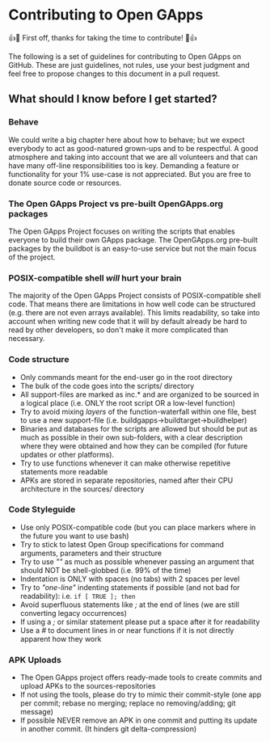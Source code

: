 # Contributing to Open GApps

:+1::tada: First off, thanks for taking the time to contribute! :tada::+1:

The following is a set of guidelines for contributing to Open GApps on GitHub.
These are just guidelines, not rules, use your best judgment and feel free to propose changes to this document in a pull request.

## What should I know before I get started?

### Behave
We could write a big chapter here about how to behave; but we expect everybody to act as good-natured grown-ups and to be respectful.
A good atmosphere and taking into account that we are all volunteers and that can have many off-line responsibilities too is key.
Demanding a feature or functionality for your 1% use-case is not appreciated. But you are free to donate source code or resources.

### The Open GApps Project vs pre-built OpenGApps.org packages
The Open GApps Project focuses on writing the scripts that enables everyone to build their own GApps package.
The OpenGApps.org pre-built packages by the buildbot is an easy-to-use service but not the main focus of the project.

### POSIX-compatible shell *will* hurt your brain
The majority of the Open GApps Project consists of POSIX-compatible shell code. That means there are limitations in how well code
can be structured (e.g. there are not even arrays available). This limits readability, so take into account when writing new code
that it will by default already be hard to read by other developers, so don't make it more complicated than necessary.

### Code structure
* Only commands meant for the end-user go in the root directory
* The bulk of the code goes into the scripts/ directory
* All support-files are marked as inc.* and are organized to be sourced in a logical place (i.e. ONLY the root script OR a low-level function)
* Try to avoid mixing *layers* of the function-waterfall within one file, best to use a new support-file (i.e. buildgapps->buildtarget->buildhelper)
* Binaries and databases for the scripts are allowed but should be put as much as possible in their own sub-folders, with
 a clear description where they were obtained and how they can be compiled (for future updates or other platforms).
* Try to use functions whenever it can make otherwise repetitive statements more readable
* APKs are stored in separate repositories, named after their CPU architecture in the sources/ directory

### Code Styleguide
* Use only POSIX-compatible code (but you can place markers where in the future you want to use bash)
* Try to stick to latest Open Group specifications for command arguments, parameters and their structure
* Try to use *""* as much as possible whenever passing an argument that should NOT be shell-globbed (i.e. 99% of the time)
* Indentation is ONLY with spaces (no tabs) with 2 spaces per level
* Try to *"one-line"* indenting statements if possible (and not bad for readability): i.e. `if [ TRUE ]; then`
* Avoid superfluous statements like *;* at the end of lines (we are still converting legacy occurrences)
* If using a *;* or similar statement please put a space after it for readability
* Use a *#* to document lines in or near functions if it is not directly apparent how they work

### APK Uploads
* The Open GApps project offers ready-made tools to create commits and upload APKs to the sources-repositories
* If not using the tools, please do try to mimic their commit-style (one app per commit; rebase no merging; replace no removing/adding; git message)
* If possible NEVER remove an APK in one commit and putting its update in another commit. (It hinders git delta-compression)
